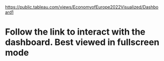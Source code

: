 https://public.tableau.com/views/EconomyofEurope2022Visualized/Dashboard1

# Follow the link to interact with the dashboard. Best viewed in fullscreen mode
